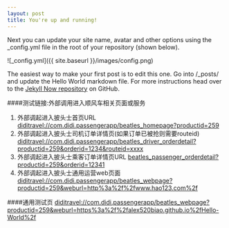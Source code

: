 ```yaml
---
layout: post
title: You're up and running!
---
```


Next you can update your site name, avatar and other options using the _config.yml file in the root of your repository (shown below).

![_config.yml]({{ site.baseurl }}/images/config.png)

The easiest way to make your first post is to edit this one. Go into /_posts/ and update the Hello World markdown file. For more instructions head over to the [Jekyll Now repository](https://github.com/barryclark/jekyll-now) on GitHub.

####测试链接:外部调用进入顺风车相关页面或服务
1. 外部调起进入披头士首页URL 
[diditravel://com.didi.passengerapp/beatles_homepage?productid=259](diditravel://com.didi.passengerapp/beatles_homepage?productid=259)
2. 外部调起进入披头士司机订单详情页(如果订单已被抢则需要routeid) 
[diditravel://com.didi.passengerapp/beatles_driver_orderdetail?productid=259&orderid=1234&routeid=xxxx](diditravel://com.didi.passengerapp/beatles_driver_orderdetail?productid=259&orderid=1234&routeid=xxxx)
3. 外部调起进入披头士乘客订单详情页URL 
[beatles_passenger_orderdetail?productid=259&orderid=12341](beatles_passenger_orderdetail?productid=259&orderid=12341)
4. 外部调起进入披头士通用运营web页面
[diditravel://com.didi.passengerapp/beatles_webpage?productid=259&weburl=http%3a%2f%2fwww.hao123.com%2f](diditravel://com.didi.passengerapp/beatles_webpage?productid=259&weburl=http%3a%2f%2fwww.hao123.com%2f)

####通用测试页
[diditravel://com.didi.passengerapp/beatles_webpage?productid=259&weburl=https%3a%2f%2falex520biao.github.io%2fHello-World%2f](diditravel://com.didi.passengerapp/beatles_webpage?productid=259&weburl=https%3a%2f%2falex520biao.github.io%2fHello-World%2f)